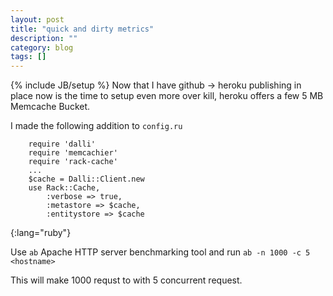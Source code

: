 ```yaml
---
layout: post
title: "quick and dirty metrics"
description: ""
category: blog
tags: []
---
```

{% include JB/setup %}
Now that I have github -> heroku publishing in place now is the time to setup even more over kill, heroku offers a few 5 MB Memcache Bucket.

I made the following addition to `config.ru`
		
		require 'dalli'
		require 'memcachier'
		require 'rack-cache'
		...
		$cache = Dalli::Client.new
		use Rack::Cache,
			:verbose => true,
			:metastore => $cache,
			:entitystore => $cache
{:lang="ruby"}

Use `ab` Apache HTTP server benchmarking tool and run `ab -n 1000 -c 5 <hostname>`
	
This will make 1000 requst to <hostname> with 5 concurrent request.
